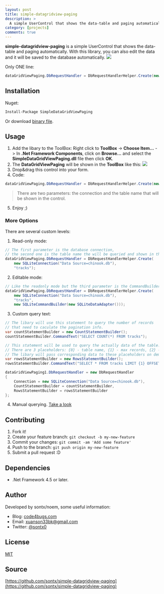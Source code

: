 ```yaml
---
layout: post
title: simple-datagridview-paging
description: >
  A simple UserControl that shows the data-table and paging automatically. With this library, you can also edit the data and it will be saved to the database automatically. 
category: [projects]
comments: true
---
```

**simple-datagridview-paging** is a simple UserControl that shows the data-table and paging automatically.
With this library, you can also edit the data and it will be saved to the database automatically.
![](https://3.bp.blogspot.com/-76IqcXrupWc/Wzzowu0OxNI/AAAAAAAAVRs/J2Xwqp4aN7ce02rEfMB47HmlGxQpwoYOgCLcBGAs/Capture.PNG)

Only ONE line:
``` cs
dataGridViewPaging.DbRequestHandler = DbRequestHandlerHelper.Create(new SQLiteConnection("Data Source=chinook.db"), "tracks");
```

## Installation
Nuget:

```bash
Install-Package SimpleDataGridViewPaging
```

Or download [binary file](https://github.com/sontx/simple-datagridview-paging/releases).

## Usage

1. Add the libary to the ToolBox: Right click to **ToolBox** -> **Choose Item...** -> In **.Net Framework Components**, click on **Browse...** and select the **SimpleDataGridViewPaging.dll** file then click **OK**.
2. The **DataGridViewPaging** will be shown in the **ToolBox** like this: ![](https://camo.githubusercontent.com/a9e6ae4695fdac87b32f247b001bbd00622cd1bb/68747470733a2f2f6c68332e676f6f676c6575736572636f6e74656e742e636f6d2f2d7448727779656c73724a672f5636625778556b79484c492f414141414141414150646f2f713473314163794c636b59696e61527054545a4235316f70697941704252345077434b67422f73302f436170747572652e504e47)
3. Drop&drag this control into your form.
4. Code:
``` cs
dataGridViewPaging.DbRequestHandler = DbRequestHandlerHelper.Create(new SQLiteConnection("Data Source=chinook.db"), "tracks");
```

> There are two parameters: the connection and the table name that will be shown in the control.

5. Enjoy ;)

### More Options
There are several custom levels:
1. Read-only mode:

``` cs
// The first parameter is the database connection,
// the second one is the table name the will be queried and shown in the control.
dataGridViewPaging.DbRequestHandler = DbRequestHandlerHelper.Create(
    new SQLiteConnection("Data Source=chinook.db"),
    "tracks");
```

2. Editable mode:
``` cs
// Like the readonly mode but the third parameter is the CommandBuilder object. 
dataGridViewPaging.DbRequestHandler = DbRequestHandlerHelper.Create(
    new SQLiteConnection("Data Source=chinook.db"),
    "tracks",
    new SQLiteCommandBuilder(new SQLiteDataAdapter()));
```

3. Custom query text:
``` cs
// The libary will use this statement to query the number of records
// that need to caculate the pagination info.
var countStatementBuilder = new CountStatementBuilder();
countStatementBuilder.CommandText("SELECT COUNT(*) FROM tracks");

// This statement will be used to query the actually data of the table.
// There are 3 placeholders: {0} - table name, {1} - max records, {2} - page offset.
// The libary will pass corresponding data to these placeholders on demand.
var rowsStatementBuilder = new RowsStatementBuilder();
rowsStatementBuilder.CommandText("SELECT * FROM tracks LIMIT {1} OFFSET {2}");

dataGridViewPaging1.DbRequestHandler = new DbRequestHandler
{
    Connection = new SQLiteConnection("Data Source=chinook.db"),
    CountStatementBuilder = countStatementBuilder,
    RowsStatementBuilder = rowsStatementBuilder
};
```

4. Manual querying. [Take a look](https://github.com/sontx/simple-datagridview-paging/blob/master/Examples/ManualQueryWithReadOnlyForm.cs)

## Contributing
1. Fork it!
2. Create your feature branch: `git checkout -b my-new-feature`
3. Commit your changes: `git commit -am 'Add some feature'`
4. Push to the branch: `git push origin my-new-feature`
5. Submit a pull request :D

## Dependencies

 - .Net Framework 4.5 or later.

## Author
Developed by sontx/noem, some useful information:

 - Blog: [code4bugs.com](https://code4bugs.com)
 - Email: <a href="mailto:xuanson33bk@gmail.com">xuanson33bk@gmail.com</a>
 - Twitter: [@sontx0](https://twitter.com/sontx0)

## License
[MIT](https://github.com/sontx/simple-datagridview-paging/blob/master/LICENSE)

## Source

[https://github.com/sontx/simple-datagridview-paging](https://github.com/sontx/simple-datagridview-paging)